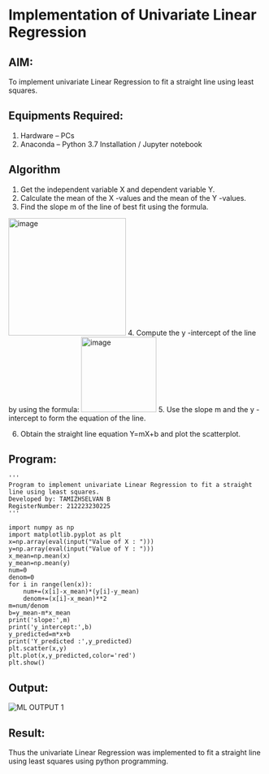 # Implementation of Univariate Linear Regression
## AIM:
To implement univariate Linear Regression to fit a straight line using least squares.

## Equipments Required:
1. Hardware – PCs
2. Anaconda – Python 3.7 Installation / Jupyter notebook

## Algorithm
1. Get the independent variable X and dependent variable Y.
2. Calculate the mean of the X -values and the mean of the Y -values.
3. Find the slope m of the line of best fit using the formula. 
<img width="231" alt="image" src="https://user-images.githubusercontent.com/93026020/192078527-b3b5ee3e-992f-46c4-865b-3b7ce4ac54ad.png">
4. Compute the y -intercept of the line by using the formula:
<img width="148" alt="image" src="https://user-images.githubusercontent.com/93026020/192078545-79d70b90-7e9d-4b85-9f8b-9d7548a4c5a4.png">
5. Use the slope m and the y -intercept to form the equation of the line.

6. Obtain the straight line equation Y=mX+b and plot the scatterplot.

## Program:
```
'''
Program to implement univariate Linear Regression to fit a straight line using least squares.
Developed by: TAMIZHSELVAN B 
RegisterNumber: 212223230225
'''

import numpy as np
import matplotlib.pyplot as plt
x=np.array(eval(input("Value of X : ")))
y=np.array(eval(input("Value of Y : ")))
x_mean=np.mean(x)
y_mean=np.mean(y)
num=0
denom=0
for i in range(len(x)):
    num+=(x[i]-x_mean)*(y[i]-y_mean)
    denom+=(x[i]-x_mean)**2
m=num/denom
b=y_mean-m*x_mean
print('slope:',m)
print('y_intercept:',b)
y_predicted=m*x+b
print('Y_predicted :',y_predicted)
plt.scatter(x,y)
plt.plot(x,y_predicted,color='red')
plt.show()
```

## Output:
![ML OUTPUT 1](https://github.com/user-attachments/assets/11251e89-59d8-4f87-9a42-51cfb2c5faeb)


## Result:
Thus the univariate Linear Regression was implemented to fit a straight line using least squares using python programming.
